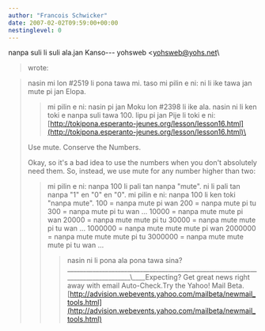 ```yaml
---
author: "Francois Schwicker"
date: 2007-02-02T09:59:00+00:00
nestinglevel: 0
---
```

nanpa suli li suli ala.jan Kanso---
 yohsweb <[yohsweb@yohs.net](mailto://yohsweb@yohs.net)\
> wrote:

> nasin mi lon #2519 li pona tawa mi. taso mi pilin e
> ni: ni li ike
> tawa jan mute pi jan Elopa.
>> mi pilin e ni: nasin pi jan Moku lon #2398 li ike
> ala. nasin ni li
> ken toki e nanpa suli tawa 100.
>> lipu pi jan Pije li toki e ni:
>[http://tokipona.esperanto-jeunes.org/lesson/lesson16.html](http://tokipona.esperanto-jeunes.org/lesson/lesson16.html)\
> 
> Use mute. Conserve the Numbers.
> 
>Okay, so it's a bad idea to use the numbers when
> you don't
> absolutely need them. So, instead, we use mute for
> any number higher
> than two:
>> mi pilin e ni: nanpa 100 li pali tan nanpa "mute".
> ni li pali tan
> nanpa "1"
> en "0" en "0". mi pilin e ni: nanpa 100 li ken toki
> "nanpa mute".
>> 100 = nanpa mute pi wan
> 200 = nanpa mute pi tu
> 300 = nanpa mute pi tu wan
> ...
>> 10000 = nanpa mute mute pi wan
> 20000 = nanpa mute mute pi tu
> 30000 = nanpa mute mute pi tu wan
> ...
>> 1000000 = nanpa mute mute mute pi wan
> 2000000 = nanpa mute mute mute pi tu
> 3000000 = nanpa mute mute mute pi tu wan
> ...
>>> nasin ni li pona ala pona tawa sina?
>>>\_\_\_\_\_\_\_\_\_\_\_\_\_\_\_\_\_\_\_\_\_\_\_\_\_\_\_\_\_\_\_\_\_\_\_\_\_\_\_\_\_\_\_\_\_\_\_\_\_\_\_\_\_\_\_\_\_\_\_\_\_\_\_\_\_\_\_\_\_\_\_\_\_\_\_\_\_\_\_\_\\\_\_\_\_Expecting? Get great news right away with email Auto-Check.Try the Yahoo! Mail Beta.[http://advision.webevents.yahoo.com/mailbeta/newmail_tools.html](http://advision.webevents.yahoo.com/mailbeta/newmail_tools.html)